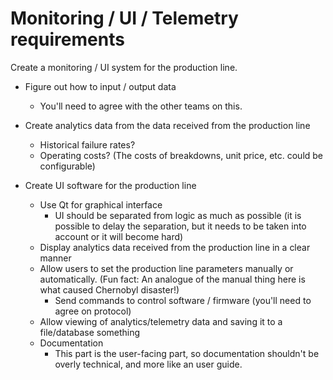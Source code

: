 # Monitoring / UI / Telemetry requirements

Create a monitoring / UI system for the production line.

- Figure out how to input / output data
    - You'll need to agree with the other teams on this.

- Create analytics data from the data received from the production line
    - Historical failure rates?
    - Operating costs? (The costs of breakdowns, unit price, etc. could be configurable)

- Create UI software for the production line
    - Use Qt for graphical interface
         - UI should be separated from logic as much as possible (it is possible
           to delay the separation, but it needs to be taken into account or it
           will become hard)
    - Display analytics data received from the production line in a clear manner
    - Allow users to set the production line parameters manually or
      automatically. (Fun fact: An analogue of the manual thing here is what
      caused Chernobyl disaster!)
        - Send commands to control software / firmware
        (you'll need to agree on protocol)
    - Allow viewing of analytics/telemetry data and saving it to a file/database
      something
    - Documentation
        - This part is the user-facing part, so documentation shouldn't be
          overly technical, and more like an user guide.
